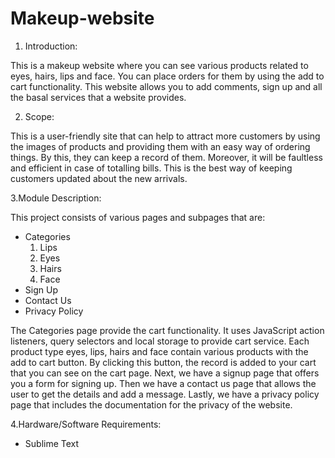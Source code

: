 # Makeup-website
1. Introduction:

This is a makeup website where you can see various products related to eyes, hairs, lips and face. You can place orders for them by using the add to cart functionality. This website allows you to add comments, sign up and all the basal services that a website provides.

2. Scope:

This is a user-friendly site that can help to attract more customers by using the images of products and providing them with an easy way of ordering things. By this, they can keep a record of them. Moreover, it will be faultless and efficient in case of totalling bills. This is the best way of keeping customers updated about the new arrivals.

3.Module Description:

This project consists of various pages and subpages that are:

- Categories
  1. Lips
  2. Eyes
  3. Hairs
  4. Face
- Sign Up
- Contact Us
- Privacy Policy

The Categories page provide the cart functionality. It uses JavaScript action listeners, query selectors and local storage to provide cart service. Each product type eyes, lips, hairs and face contain various products with the add to cart button. By clicking this button, the record is added to your cart that you can see on the cart page. Next, we have a signup page that offers you a form for signing up. Then we have a contact us page that allows the user to get the details and add a message. Lastly, we have a privacy policy page that includes the documentation for the privacy of the website.

4.Hardware/Software Requirements:
- Sublime Text
